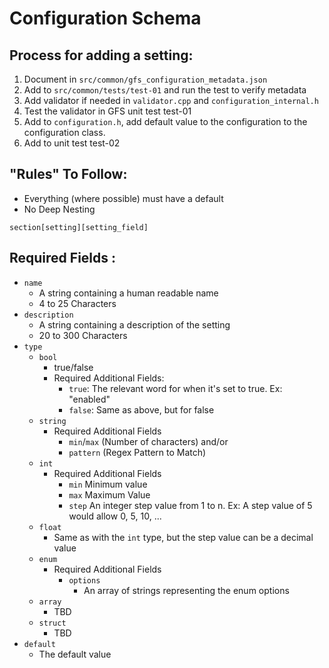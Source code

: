 # Configuration Schema

## Process for adding a setting:
1. Document in `src/common/gfs_configuration_metadata.json`
2. Add to `src/common/tests/test-01` and run the test to verify metadata
3. Add validator if needed in `validator.cpp` and `configuration_internal.h`
4. Test the validator in GFS unit test test-01
5. Add to `configuration.h`, add default value to the configuration to the
    configuration class.
6. Add to unit test test-02

## "Rules" To Follow:
- Everything (where possible) must have a default
- No Deep Nesting

`section[setting][setting_field]`

## Required Fields :
- `name`
  - A string containing a human readable name
  - 4 to 25 Characters
- `description`
  - A string containing a description of the setting
  - 20 to 300 Characters
- `type`
    - `bool`
      - true/false
      - Required Additional Fields:
        - `true`: The relevant word for when it's set to true. Ex: "enabled"
        - `false`: Same as above, but for false
    - `string`
      - Required Additional Fields
        - `min`/`max` (Number of characters)
          and/or
        - `pattern` (Regex Pattern to Match)
    - `int`
      - Required Additional Fields
        - `min` Minimum value
        - `max` Maximum Value
        - `step` An integer step value from 1 to n. Ex: A step value of 5 would allow 0, 5, 10, ...
    - `float`
      - Same as with the `int` type, but the step value can be a decimal value
    - `enum`
      - Required Additional Fields
        - `options`
          - An array of strings representing the enum options
    - `array`
      - TBD
    - `struct`
      - TBD
- `default`
  - The default value